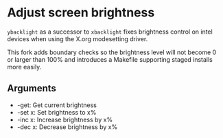 # Adjust screen brightness

`ybacklight` as a successor to `xbacklight` fixes brightness control on intel devices when using the X.org modesetting driver.

This fork adds boundary checks so the brightness level will not become 0 or larger than 100% and
introduces a Makefile supporting staged installs more easily.

## Arguments
- -get: Get current brightness
- -set x: Set brightness to x%
- -inc x: Increase brightness by x%
- -dec x: Decrease brightness by x%


